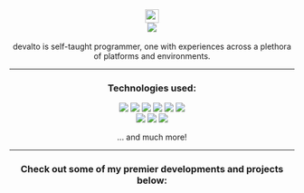 <div align="center">
  <img src="https://github.com/wervlad/wervlad/assets/24524555/766d336d-b87d-44ba-807c-c51de2bc6b4d" height=24>
  <br>
  <img src="https://img.shields.io/badge/welcome._my_name_is_devalto-black?style=for-the-badge&logo=wheniwork">
</div>

<br>

<div align="center">
   devalto is self-taught programmer, one with experiences across a plethora of platforms and environments.
</div>

<hr>

<div align="center">
  <h3>Technologies used:</h3>
  
  <img src="https://img.shields.io/badge/lua/u-0d6370?style=for-the-badge&logo=lua">
  <img src="https://img.shields.io/badge/C/++-215f61?style=for-the-badge&logo=cplusplus">

  <img src="https://img.shields.io/badge/JavaScript-525007?style=for-the-badge&logo=javascript">
  <img src="https://img.shields.io/badge/TypeScript-003563?style=for-the-badge&logo=typescript">
  <img src="https://img.shields.io/badge/Python-073a52?style=for-the-badge&logo=python">
  
  <img src="https://img.shields.io/badge/HTML/CSS-523307?style=for-the-badge&logo=html5">
  <!--
  <br>
  <img src="https://img.shields.io/badge/React-0d6370?style=for-the-badge&logo=react"> 
  -->
  <br>
  <img src="https://img.shields.io/badge/roblox_studio-black?style=for-the-badge&logo=robloxstudio">
  <img src="https://img.shields.io/badge/Unity-black?style=for-the-badge&logo=unity">
  <img src="https://img.shields.io/badge/Blender-523e07?style=for-the-badge&logo=blender">
  <!--
  <br>
  <img src="https://img.shields.io/badge/Pop__OS!-005663?style=for-the-badge&logo=popos">
  -->
  <p> ... and much more!
    
  <hr>
  
  <h3> Check out some of my premier developments and projects below: </h3>
</div>
  
  
  
  
  
<!--
**dev-alto/dev-alto** is a ✨ _special_ ✨ repository because its `README.md` (this file) appears on your GitHub profile.

Here are some ideas to get you started:

- 🔭 I’m currently working on ...
- 🌱 I’m currently learning ...
- 👯 I’m looking to collaborate on ...
- 🤔 I’m looking for help with ...
- 💬 Ask me about ...
- 📫 How to reach me: ...
- 😄 Pronouns: ...
- ⚡ Fun fact: ...
-->
